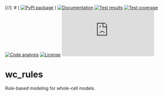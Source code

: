 [//]: # ( [![PyPI package](https://img.shields.io/pypi/v/wc_rules.svg)](https://pypi.python.org/pypi/wc_rules) )
[![Documentation](https://img.shields.io/badge/docs-latest-green.svg)](http://docs.karrlab.org/wc_rules)
[![Test results](https://circleci.com/gh/KarrLab/wc_rules.svg?style=shield)](https://circleci.com/gh/KarrLab/wc_rules)
[![Test coverage](https://coveralls.io/repos/github/KarrLab/wc_rules/badge.svg)](https://coveralls.io/github/KarrLab/wc_rules)
[![Code analysis](https://api.codeclimate.com/v1/badges/d9cf39851e6a81bd4878/maintainability)](https://codeclimate.com/github/KarrLab/wc_rules)
[![License](https://img.shields.io/github/license/KarrLab/wc_rules.svg)](LICENSE)
![Analytics](https://ga-beacon.appspot.com/UA-86759801-1/wc_rules/README.md?pixel)

# wc_rules
Rule-based modeling for whole-cell models.
